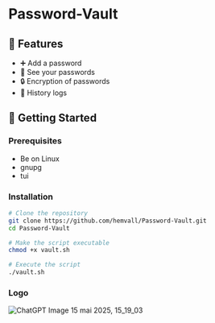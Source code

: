 # Password-Vault


## 🧠 Features

- ➕ Add a password
- 👀 See your passwords
- 🔒 Encryption of passwords
- 📜 History logs

## 🚀 Getting Started

### Prerequisites

- Be on Linux
- gnupg
- tui

### Installation

```bash
# Clone the repository
git clone https://github.com/hemvall/Password-Vault.git
cd Password-Vault

# Make the script executable
chmod +x vault.sh

# Execute the script
./vault.sh
```


### Logo
![ChatGPT Image 15 mai 2025, 15_19_03](https://github.com/user-attachments/assets/25e3e73f-16c2-4483-92f1-999fb71f263e)
